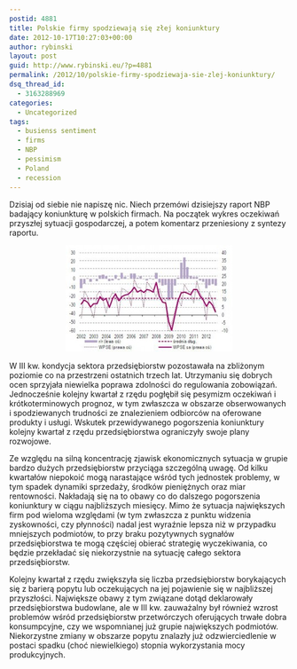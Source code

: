 ```yaml
---
postid: 4881
title: Polskie firmy spodziewają się złej koniunktury
date: 2012-10-17T10:27:03+00:00
author: rybinski
layout: post
guid: http://www.rybinski.eu/?p=4881
permalink: /2012/10/polskie-firmy-spodziewaja-sie-zlej-koniunktury/
dsq_thread_id:
  - 3163288969
categories:
  - Uncategorized
tags:
  - busienss sentiment
  - firms
  - NBP
  - pessimism
  - Poland
  - recession
---
```

Dzisiaj od siebie nie napiszę nic. Niech przemówi dzisiejszy raport NBP badający koniunkturę w polskich firmach. Na początek wykres oczekiwań przyszłej sytuacji gospodarczej, a potem komentarz przeniesiony z syntezy raportu.

<p style="text-align: center;">
  <a href="/uploads/2012/10/NBP_WPSE.jpg"><img class="size-medium wp-image-4882 aligncenter" title="NBP_WPSE" src="/uploads/2012/10/NBP_WPSE-300x192.jpg" alt="" width="300" height="192" /></a>
</p>

W III kw. kondycja sektora przedsiębiorstw pozostawała na zbliżonym poziomie co na przestrzeni ostatnich trzech lat. Utrzymaniu się dobrych ocen sprzyjała niewielka poprawa zdolności do regulowania zobowiązań. Jednocześnie kolejny kwartał z rzędu pogłębił się pesymizm oczekiwań i krótkoterminowych prognoz, w tym zwłaszcza w obszarze obserwowanych i spodziewanych trudności ze znalezieniem odbiorców na oferowane produkty i usługi. Wskutek przewidywanego pogorszenia koniunktury kolejny kwartał z rzędu przedsiębiorstwa ograniczyły swoje plany rozwojowe.

<!--more-->

Ze względu na silną koncentrację zjawisk ekonomicznych sytuacja w grupie bardzo dużych przedsiębiorstw przyciąga szczególną uwagę. Od kilku kwartałów niepokoić mogą narastające wśród tych jednostek problemy, w tym spadek dynamiki sprzedaży, środków pieniężnych oraz miar rentowności. Nakładają się na to obawy co do dalszego pogorszenia koniunktury w ciągu najbliższych miesięcy. Mimo że sytuacja największych firm pod wieloma względami (w tym zwłaszcza z punktu widzenia zyskowności, czy płynności) nadal jest wyraźnie lepsza niż w przypadku mniejszych podmiotów, to przy braku pozytywnych sygnałów przedsiębiorstwa te mogą częściej obierać strategię wyczekiwania, co będzie przekładać się niekorzystnie na sytuację całego sektora przedsiębiorstw.

Kolejny kwartał z rzędu zwiększyła się liczba przedsiębiorstw borykających się z barierą popytu lub oczekujących na jej pojawienie się w najbliższej przyszłości. Największe obawy z tym związane dotąd deklarowały przedsiębiorstwa budowlane, ale w III kw. zauważalny był również wzrost problemów wśród przedsiębiorstw przetwórczych oferujących trwałe dobra konsumpcyjne, czy we wspomnianej już grupie największych podmiotów. Niekorzystne zmiany w obszarze popytu znalazły już odzwierciedlenie w postaci spadku (choć niewielkiego) stopnia wykorzystania mocy produkcyjnych.
